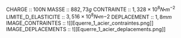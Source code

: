 CHARGE :: 100N
MASSE :: $882,73g$
CONTRAINTE :: $1,328\times 10^{8}N\centerdot m^{-2}$
LIMITE_D_ELASTICITE :: $3,516 \times 10^{8} N\centerdot m{-2}$
DEPLACEMENT :: $1,8mm$ 
IMAGE_CONTRAINTES :: ![[Equerre_1_acier_contraintes.png]]
IMAGE_DEPLACEMENTS :: ![[Equerre_1_acier_deplacements.png]]